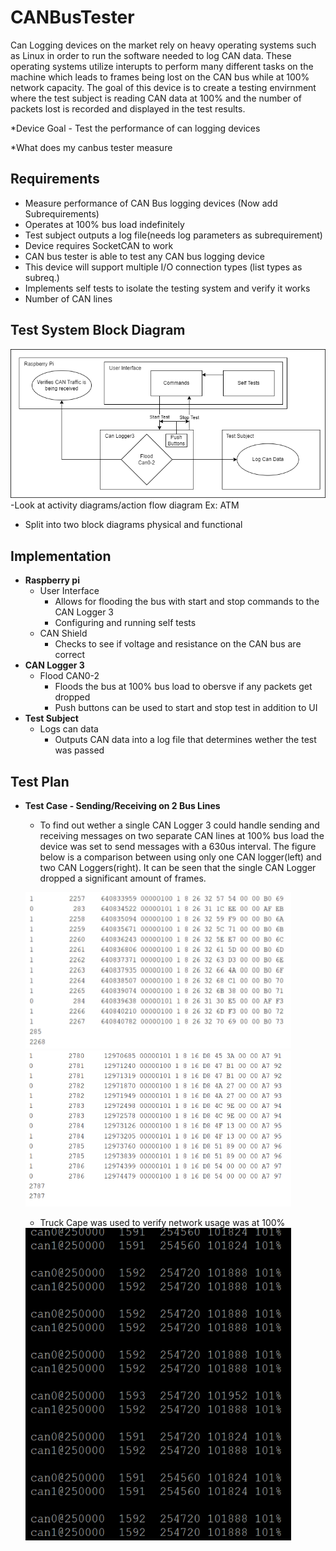 # CANBusTester
Can Logging devices on the market rely on heavy operating systems such as Linux in order to run the software needed to log CAN data. These operating systems utilize interupts to perform many different tasks on the machine which leads to frames being lost on the CAN bus while at 100% network capacity. The goal of this device is to create a testing envirnment where the test subject is reading CAN data at 100% and the number of packets lost is recorded and displayed in the test results.



*Device Goal - Test the performance of can logging devices

*What does my canbus tester measure

## Requirements
- Measure performance of CAN Bus logging devices (Now add Subrequirements)
- Operates at 100% bus load indefinitely
- Test subject outputs a log file(needs log parameters as subrequirement) 
- Device requires SocketCAN to work
- CAN bus tester is able to test any CAN bus logging device
- This device will support multiple I/O connection types (list types as subreq.)
- Implements self tests to isolate the testing system and verify it works
- Number of CAN lines

## Test System Block Diagram
![alt text](CANBusTester.drawio.png)
-Look at activity diagrams/action flow diagram Ex: ATM
- Split into two block diagrams physical and functional

## Implementation
* **Raspberry pi**
  - User Interface
    * Allows for flooding the bus with start and stop commands to the CAN Logger 3
    * Configuring and running self tests
  - CAN Shield
    * Checks to see if voltage and resistance on the CAN bus are correct
* **CAN Logger 3**
  - Flood CAN0-2
    * Floods the bus at 100% bus load to obersve if any packets get dropped
    * Push buttons can be used to start and stop test in addition to UI
* **Test Subject**
  - Logs can data
    * Outputs CAN data into a log file that determines wether the test was passed

## Test Plan
* **Test Case - Sending/Receiving on 2 Bus Lines**
  - To find out wether a single CAN Logger 3 could handle sending and receiving messages on two separate CAN lines at 100% bus load the device was set to send messages with a 630us interval. The figure below is a comparison between using only one CAN logger(left) and two CAN Loggers(right). It can be seen that the single CAN Logger dropped a significant amount of frames.

  <img src="figures/CANLogger3SingleTest.png" height="250" width="425"/> <img src="figures/CANLogger3SeparateTest.png" height="250" width="425"/> 
  
  - Truck Cape was used to verify network usage was at 100%

  <img src="figures/busloadMeasurement.png" height="500" width="425"/>
  

